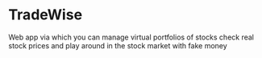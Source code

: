 # TradeWise
Web app via which you can manage virtual portfolios of stocks check real stock prices and play around in the stock market with fake money

